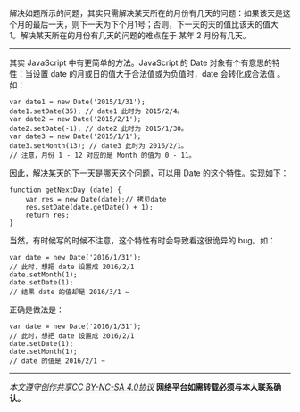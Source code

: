 解决如题所示的问题，其实只需解决某天所在的月份有几天的问题：如果该天是这个月的最后一天，则下一天为下个月1号；否则，下一天的天的值比该天的值大 1。解决某天所在的月份有几天的问题的难点在于 某年 2 月份有几天。 

****
其实 JavaScript 中有更简单的方法。JavaScript 的 Date 对象有个有意思的特性：当设置 date 的月或日的值大于合法值或为负值时，date 会转化成合法值 。如：
```
var date1 = new Date('2015/1/31');
date1.setDate(35); // date1 此时为 2015/2/4。
var date2 = new Date('2015/2/1');
date2.setDate(-1); // date2 此时为 2015/1/30。
var date3 = new Date('2015/1/1');
date3.setMonth(13); // date3 此时为 2016/2/1。
// 注意，月份 1 - 12 对应的是 Month 的值为 0 - 11。
```

因此，解决某天的下一天是哪天这个问题，可以用 Date 的这个特性。实现如下：
```
function getNextDay (date) {
    var res = new Date(date);// 拷贝date
    res.setDate(date.getDate() + 1);
    return res;
}
```

当然，有时候写的时候不注意，这个特性有时会导致看这很诡异的 bug。如：
```
var date = new Date('2016/1/31');
// 此时，想把 date 设置成 2016/2/1
date.setMonth(1);
date.setDate(1);
// 结果 date 的值却是 2016/3/1 ~
```
正确是做法是：
```
var date = new Date('2016/1/31');
// 此时，想把 date 设置成 2016/2/1
date.setDate(1);
date.setMonth(1);
// date 的值是 2016/2/1 ~
```
***

*本文遵守[创作共享CC BY-NC-SA 4.0协议](http://creativecommons.org/licenses/by-nc-sa/4.0/)*
**网络平台如需转载必须与本人联系确认。**
